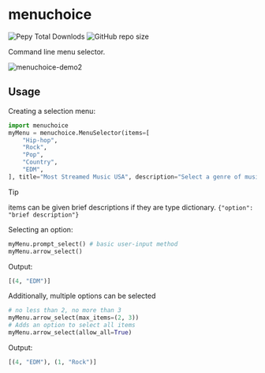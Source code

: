# menuchoice
![Pepy Total Downlods](https://img.shields.io/pepy/dt/menuchoice)
![GitHub repo size](https://img.shields.io/github/repo-size/xyzpw/menuchoice)

Command line menu selector.

![menuchoice-demo2](https://github.com/xyzpw/menuchoice/assets/76017734/c3ca060d-0c39-47be-9173-fa0d415a20b9)

## Usage
Creating a selection menu:
```python
import menuchoice
myMenu = menuchoice.MenuSelector(items=[
    "Hip-hop",
    "Rock",
    "Pop",
    "Country",
    "EDM",
], title="Most Streamed Music USA", description="Select a genre of music.")
```
> [!TIP]
> items can be given brief descriptions if they are type dictionary.
> `{"option": "brief description"}`

Selecting an option:
```python
myMenu.prompt_select() # basic user-input method
myMenu.arrow_select()
```
Output:
```python
[(4, "EDM")]
```
Additionally, multiple options can be selected
```python
# no less than 2, no more than 3
myMenu.arrow_select(max_items=(2, 3))
# Adds an option to select all items
myMenu.arrow_select(allow_all=True)
```
Output:
```python
[(4, "EDM"), (1, "Rock")]
```
